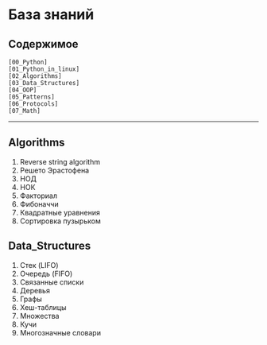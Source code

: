 # База знаний


## Содержимое

    [00_Python]
    [01_Python_in_linux]
    [02_Algorithms]
    [03_Data_Structures]
    [04_OOP]
    [05_Patterns]
    [06_Protocols]
    [07_Math]
   
----

## Algorithms
1. Reverse string algorithm
2. Решето Эрастофена
3. НОД
4. НОК
5. Факториал
6. Фибоначчи
7. Квадратные уравнения
8. Сортировка пузырьком


## Data_Structures
1. Стек (LIFO)
2. Очередь (FIFO)
3. Связанные списки 
4. Деревья
5. Графы
6. Хеш-таблицы
7. Множества
8. Кучи
9. Многозначные словари
